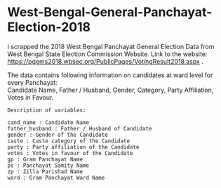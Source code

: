 # West-Bengal-General-Panchayat-Election-2018
I scrapped the 2018 West Bengal Panchayat General Election Data from West Bengal State Election Commission Website. 
Link to the website: https://pgems2018.wbsec.org/PublicPages/VotingResult2018.aspx .

The data contains following information on candidates at ward level for every Panchayat:  
Candidate Name, Father / Husband,	Gender,	Category,	Party Affiliation,	Votes in Favour.

```
Description of variables: 

cand_name : Candidate Name
father_husband : Father / Husband of Candidate
gender : Gender of the Candidate
caste : Caste category of the Candidate
party : Party affiliation of the Candidate
votes : Votes in favour of the Candidate
gp : Gram Panchayat Name
ps : Panchayat Samity Name
zp : Zilla Parishad Name
ward : Gram Panchayat Ward Name 


```
